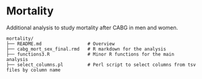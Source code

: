 # Mortality

Additional analysis to study mortality after CABG in men and women.  

```
mortality/
├── README.md                 # Overview
├── cabg_mort_sex_final.rmd   # R markdown for the analysis
├── functions3.R              # Minor R functions for the main analysis
├── select_columns.pl         # Perl script to select columns from tsv files by column name
```
